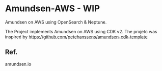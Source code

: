 # Amundsen-AWS - WIP

Amundsen on AWS using OpenSearch & Neptune.

The Project implements Amundsen on AWS using CDK v2.
The projetc was inspired by https://github.com/petehanssens/amundsen-cdk-template

## Ref.

amundsen.io
